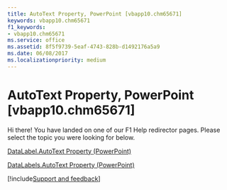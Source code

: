 ```yaml
---
title: AutoText Property, PowerPoint [vbapp10.chm65671]
keywords: vbapp10.chm65671
f1_keywords:
- vbapp10.chm65671
ms.service: office
ms.assetid: 8f5f9739-5eaf-4743-828b-d1492176a5a9
ms.date: 06/08/2017
ms.localizationpriority: medium
---
```



# AutoText Property, PowerPoint [vbapp10.chm65671]

Hi there! You have landed on one of our F1 Help redirector pages. Please select the topic you were looking for below.

[DataLabel.AutoText Property (PowerPoint)](https://msdn.microsoft.com/library/f7e154ad-4f5f-0a3d-3fe5-c83994705cfb%28Office.15%29.aspx)

[DataLabels.AutoText Property (PowerPoint)](https://msdn.microsoft.com/library/6e964058-3cfa-ba02-b324-fc1e82beb3d3%28Office.15%29.aspx)

[!include[Support and feedback](~/includes/feedback-boilerplate.md)]